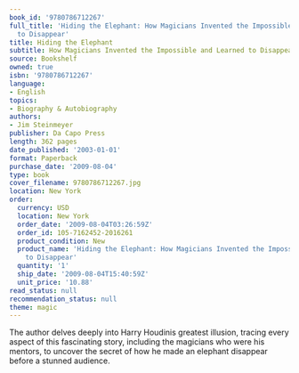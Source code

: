```yaml
---
book_id: '9780786712267'
full_title: 'Hiding the Elephant: How Magicians Invented the Impossible and Learned
  to Disappear'
title: Hiding the Elephant
subtitle: How Magicians Invented the Impossible and Learned to Disappear
source: Bookshelf
owned: true
isbn: '9780786712267'
language:
- English
topics:
- Biography & Autobiography
authors:
- Jim Steinmeyer
publisher: Da Capo Press
length: 362 pages
date_published: '2003-01-01'
format: Paperback
purchase_date: '2009-08-04'
type: book
cover_filename: 9780786712267.jpg
location: New York
order:
  currency: USD
  location: New York
  order_date: '2009-08-04T03:26:59Z'
  order_id: 105-7162452-2016261
  product_condition: New
  product_name: 'Hiding the Elephant: How Magicians Invented the Impossible and Learned
    to Disappear'
  quantity: '1'
  ship_date: '2009-08-04T15:40:59Z'
  unit_price: '10.88'
read_status: null
recommendation_status: null
theme: magic
---
```

The author delves deeply into Harry Houdinis greatest illusion, tracing every aspect of this fascinating story, including the magicians who were his mentors, to uncover the secret of how he made an elephant disappear before a stunned audience.


